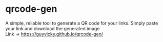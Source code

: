 # qrcode-gen

A simple, reliable tool to generate a QR code for your links. Simply paste your link and download the generated image<br>
Link -> https://guyvicky.github.io/qrcode-gen/
